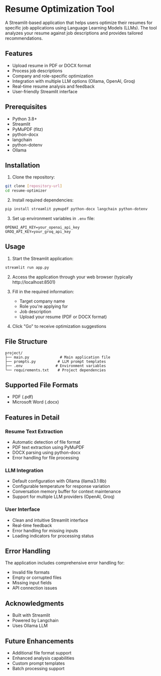 # Resume Optimization Tool

A Streamlit-based application that helps users optimize their resumes for specific job applications using Language Learning Models (LLMs). The tool analyzes your resume against job descriptions and provides tailored recommendations.

## Features

- Upload resume in PDF or DOCX format
- Process job descriptions
- Company and role-specific optimization
- Integration with multiple LLM options (Ollama, OpenAI, Groq)
- Real-time resume analysis and feedback
- User-friendly Streamlit interface

## Prerequisites

- Python 3.8+
- Streamlit
- PyMuPDF (fitz)
- python-docx
- langchain
- python-dotenv
- Ollama

## Installation

1. Clone the repository:
```bash
git clone [repository-url]
cd resume-optimizer
```

2. Install required dependencies:
```bash
pip install streamlit pymupdf python-docx langchain python-dotenv
```

3. Set up environment variables in `.env` file:
```env
OPENAI_API_KEY=your_openai_api_key
GROQ_API_KEY=your_groq_api_key
```

## Usage

1. Start the Streamlit application:
```bash
streamlit run app.py
```

2. Access the application through your web browser (typically http://localhost:8501)

3. Fill in the required information:
   - Target company name
   - Role you're applying for
   - Job description
   - Upload your resume (PDF or DOCX format)

4. Click "Go" to receive optimization suggestions

## File Structure

```
project/
├── main.py              # Main application file
├── prompts.py          # LLM prompt templates
├── .env               # Environment variables
└── requirements.txt    # Project dependencies
```

## Supported File Formats

- PDF (.pdf)
- Microsoft Word (.docx)

## Features in Detail

### Resume Text Extraction
- Automatic detection of file format
- PDF text extraction using PyMuPDF
- DOCX parsing using python-docx
- Error handling for file processing

### LLM Integration
- Default configuration with Ollama (llama3.1:8b)
- Configurable temperature for response variation
- Conversation memory buffer for context maintenance
- Support for multiple LLM providers (OpenAI, Groq)

### User Interface
- Clean and intuitive Streamlit interface
- Real-time feedback
- Error handling for missing inputs
- Loading indicators for processing status

## Error Handling

The application includes comprehensive error handling for:
- Invalid file formats
- Empty or corrupted files
- Missing input fields
- API connection issues


## Acknowledgments

- Built with Streamlit
- Powered by Langchain
- Uses Ollama LLM

## Future Enhancements

- Additional file format support
- Enhanced analysis capabilities
- Custom prompt templates
- Batch processing support
